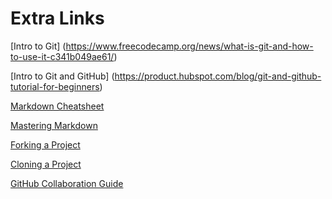 # Extra Links

[Intro to Git] (https://www.freecodecamp.org/news/what-is-git-and-how-to-use-it-c341b049ae61/)

[Intro to Git and GitHub] (https://product.hubspot.com/blog/git-and-github-tutorial-for-beginners)

[Markdown Cheatsheet](https://github.com/adam-p/markdown-here/wiki/Markdown-Cheatsheet)

[Mastering Markdown](https://guides.github.com/features/mastering-markdown/) 

[Forking a Project](https://guides.github.com/activities/forking/)

[Cloning a Project](https://help.github.com/en/github/creating-cloning-and-archiving-repositories/cloning-a-repository)

[GitHub Collaboration Guide](https://medium.com/@jonathanmines/the-ultimate-github-collaboration-guide-df816e98fb67)
